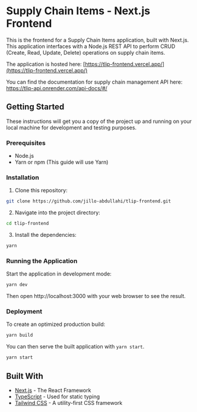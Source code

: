 # Supply Chain Items - Next.js Frontend

This is the frontend for a Supply Chain Items application, built with Next.js. This application interfaces with a Node.js REST API to perform CRUD (Create, Read, Update, Delete) operations on supply chain items.

The application is hosted here:
[https://tlip-frontend.vercel.app/](https://tlip-frontend.vercel.app/)

You can find the documentation for supply chain management API here: 
https://tlip-api.onrender.com/api-docs/#/


## Getting Started

These instructions will get you a copy of the project up and running on your local machine for development and testing purposes.

### Prerequisites

- Node.js
- Yarn or npm (This guide will use Yarn)

### Installation

1. Clone this repository:

```bash
git clone https://github.com/jillo-abdullahi/tlip-frontend.git
```

2. Navigate into the project directory:

```bash
cd tlip-frontend
```

3. Install the dependencies:

```bash
yarn
```

### Running the Application

Start the application in development mode:

```bash
yarn dev
```

Then open http://localhost:3000 with your web browser to see the result.

### Deployment

To create an optimized production build:

```bash
yarn build
```

You can then serve the built application with `yarn start`.

```bash
yarn start
```

## Built With

- [Next.js](https://nextjs.org/) - The React Framework
- [TypeScript](https://www.typescriptlang.org/) - Used for static typing
- [Tailwind CSS](https://tailwindcss.com/) - A utility-first CSS framework



